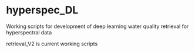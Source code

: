 # hyperspec_DL
Working scripts for development of deep learning water quality retrieval for hyperspectral data

retrieval_V2 is current working scripts

